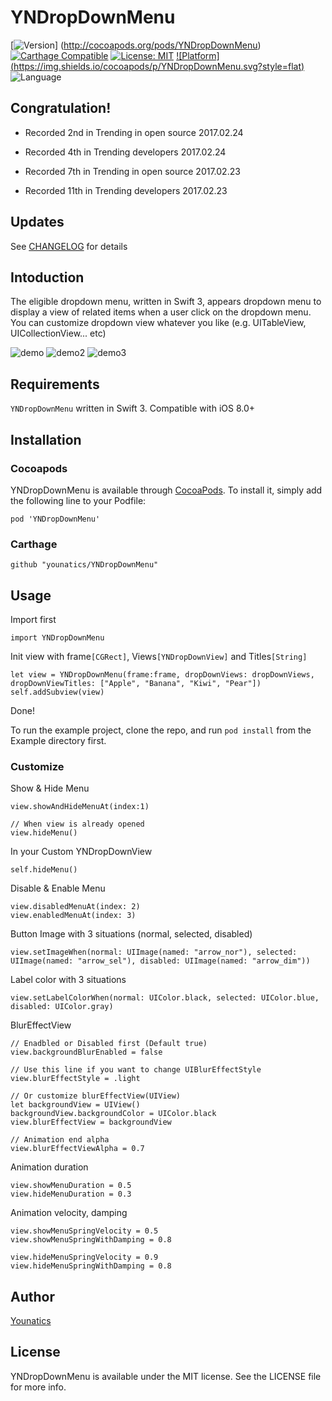 # YNDropDownMenu

[![Version](https://img.shields.io/cocoapods/v/YNDropDownMenu.svg?style=flat)]
(http://cocoapods.org/pods/YNDropDownMenu)
[![Carthage Compatible](https://img.shields.io/badge/Carthage-compatible-4BC51D.svg?style=flat)](https://github.com/Carthage/Carthage)
[![License: MIT](https://img.shields.io/badge/license-MIT-blue.svg?style=flat)](https://github.com/younatics/YNDropDownMenu/blob/master/LICENSE)
[![Platform]
(https://img.shields.io/cocoapods/p/YNDropDownMenu.svg?style=flat)](http://cocoapods.org/pods/YNDropDownMenu)
![Language](https://img.shields.io/badge/language-Swift-brightgreen.svg?style=flat)

## Congratulation!
- Recorded 2nd in Trending in open source 2017.02.24
- Recorded 4th in Trending developers 2017.02.24

- Recorded 7th in Trending in open source 2017.02.23
- Recorded 11th in Trending developers 2017.02.23

## Updates

See [CHANGELOG](https://github.com/younatics/YNDropDownMenu/blob/master/CHANGELOG.md) for details

## Intoduction
The eligible dropdown menu, written in Swift 3, appears dropdown menu to display a view of related items when a user click on the dropdown menu. You can customize dropdown view whatever you like (e.g. UITableView, UICollectionView... etc)


![demo](YNDropDownMenu.gif)
![demo2](YNDropDownMenu2.gif)
![demo3](YNDropDownMenu3.gif)

## Requirements

`YNDropDownMenu` written in Swift 3. Compatible with iOS 8.0+

## Installation

### Cocoapods

YNDropDownMenu is available through [CocoaPods](http://cocoapods.org). To install
it, simply add the following line to your Podfile:

```
pod 'YNDropDownMenu'
```
### Carthage
```
github "younatics/YNDropDownMenu"
```
## Usage

Import first 
```
import YNDropDownMenu
```

Init view with frame`[CGRect]`, Views`[YNDropDownView]` and Titles`[String]`
```
let view = YNDropDownMenu(frame:frame, dropDownViews: dropDownViews, dropDownViewTitles: ["Apple", "Banana", "Kiwi", "Pear"])
self.addSubview(view)
```

Done!

To run the example project, clone the repo, and run `pod install` from the Example directory first.

### Customize

Show & Hide Menu 
```
view.showAndHideMenuAt(index:1)

// When view is already opened
view.hideMenu()
```

In your Custom YNDropDownView
```
self.hideMenu()
```

Disable & Enable Menu 
```
view.disabledMenuAt(index: 2)
view.enabledMenuAt(index: 3)
```

Button Image with 3 situations (normal, selected, disabled)
```
view.setImageWhen(normal: UIImage(named: "arrow_nor"), selected: UIImage(named: "arrow_sel"), disabled: UIImage(named: "arrow_dim"))
```

Label color with 3 situations
```
view.setLabelColorWhen(normal: UIColor.black, selected: UIColor.blue, disabled: UIColor.gray)
```

BlurEffectView
```
// Enadbled or Disabled first (Default true)
view.backgroundBlurEnabled = false

// Use this line if you want to change UIBlurEffectStyle
view.blurEffectStyle = .light

// Or customize blurEffectView(UIView)
let backgroundView = UIView()
backgroundView.backgroundColor = UIColor.black
view.blurEffectView = backgroundView

// Animation end alpha
view.blurEffectViewAlpha = 0.7

```

Animation duration
```
view.showMenuDuration = 0.5
view.hideMenuDuration = 0.3
```

Animation velocity, damping
```
view.showMenuSpringVelocity = 0.5
view.showMenuSpringWithDamping = 0.8

view.hideMenuSpringVelocity = 0.9
view.hideMenuSpringWithDamping = 0.8
```

## Author

[Younatics](http://younatics.github.io)

## License

YNDropDownMenu is available under the MIT license. See the LICENSE file for more info.
